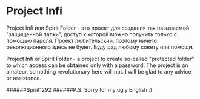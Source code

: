 # Project Infi

Project Infi или Spirit Folder - это проект для создания так называемой "защищенной папки", доступ к которой можно получить только с помощью пароля.
Проект любительский, поэтому ничего революционного здесь не будет. Буду рад любому совету или помощи.

Project Infi or Spirit Folder - a project to create so-called "protected folder" to which access can be obtained only with a password.
The project is an amateur, so nothing revolutionary here will not. I will be glad to any advice or assistance.

######Spirit1292 
######P.S. Sorry for my ugly English :)
